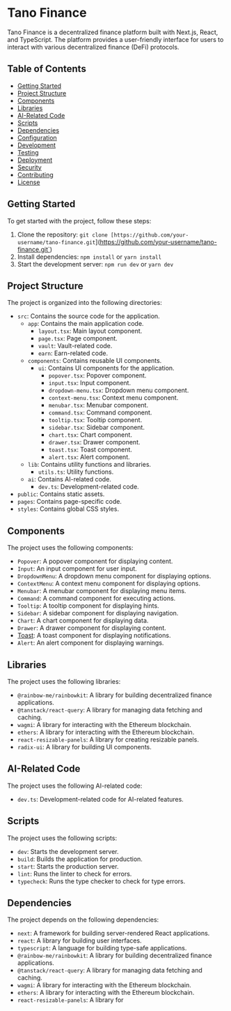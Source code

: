 # Tano Finance

Tano Finance is a decentralized finance platform built with Next.js, React, and TypeScript. The platform provides a user-friendly interface for users to interact with various decentralized finance (DeFi) protocols.

## Table of Contents

* [Getting Started](#getting-started)
* [Project Structure](#project-structure)
* [Components](#components)
* [Libraries](#libraries)
* [AI-Related Code](#ai-related-code)
* [Scripts](#scripts)
* [Dependencies](#dependencies)
* [Configuration](#configuration)
* [Development](#development)
* [Testing](#testing)
* [Deployment](#deployment)
* [Security](#security)
* [Contributing](#contributing)
* [License](#license)

## Getting Started

To get started with the project, follow these steps:

1. Clone the repository: `git clone [https://github.com/your-username/tano-finance.git`](https://github.com/your-username/tano-finance.git`)
2. Install dependencies: `npm install` or `yarn install`
3. Start the development server: `npm run dev` or `yarn dev`

## Project Structure

The project is organized into the following directories:

* `src`: Contains the source code for the application.
	+ `app`: Contains the main application code.
		- `layout.tsx`: Main layout component.
		- `page.tsx`: Page component.
		- `vault`: Vault-related code.
		- `earn`: Earn-related code.
	+ `components`: Contains reusable UI components.
		- `ui`: Contains UI components for the application.
			- `popover.tsx`: Popover component.
			- `input.tsx`: Input component.
			- `dropdown-menu.tsx`: Dropdown menu component.
			- `context-menu.tsx`: Context menu component.
			- `menubar.tsx`: Menubar component.
			- `command.tsx`: Command component.
			- `tooltip.tsx`: Tooltip component.
			- `sidebar.tsx`: Sidebar component.
			- `chart.tsx`: Chart component.
			- `drawer.tsx`: Drawer component.
			- `toast.tsx`: Toast component.
			- `alert.tsx`: Alert component.
	+ `lib`: Contains utility functions and libraries.
		- `utils.ts`: Utility functions.
	+ `ai`: Contains AI-related code.
		- `dev.ts`: Development-related code.
* `public`: Contains static assets.
* `pages`: Contains page-specific code.
* `styles`: Contains global CSS styles.

## Components

The project uses the following components:

* `Popover`: A popover component for displaying content.
* `Input`: An input component for user input.
* `DropdownMenu`: A dropdown menu component for displaying options.
* `ContextMenu`: A context menu component for displaying options.
* `Menubar`: A menubar component for displaying menu items.
* `Command`: A command component for executing actions.
* `Tooltip`: A tooltip component for displaying hints.
* `Sidebar`: A sidebar component for displaying navigation.
* `Chart`: A chart component for displaying data.
* `Drawer`: A drawer component for displaying content.
* [Toast](cci:1://file:///d:/t1/tano-webapp/src/components/ui/use-toast.ts:173:0-191:1): A toast component for displaying notifications.
* `Alert`: An alert component for displaying warnings.

## Libraries

The project uses the following libraries:

* `@rainbow-me/rainbowkit`: A library for building decentralized finance applications.
* `@tanstack/react-query`: A library for managing data fetching and caching.
* `wagmi`: A library for interacting with the Ethereum blockchain.
* `ethers`: A library for interacting with the Ethereum blockchain.
* `react-resizable-panels`: A library for creating resizable panels.
* `radix-ui`: A library for building UI components.

## AI-Related Code

The project uses the following AI-related code:

* `dev.ts`: Development-related code for AI-related features.

## Scripts

The project uses the following scripts:

* `dev`: Starts the development server.
* `build`: Builds the application for production.
* `start`: Starts the production server.
* `lint`: Runs the linter to check for errors.
* `typecheck`: Runs the type checker to check for type errors.

## Dependencies

The project depends on the following dependencies:

* `next`: A framework for building server-rendered React applications.
* `react`: A library for building user interfaces.
* `typescript`: A language for building type-safe applications.
* `@rainbow-me/rainbowkit`: A library for building decentralized finance applications.
* `@tanstack/react-query`: A library for managing data fetching and caching.
* `wagmi`: A library for interacting with the Ethereum blockchain.
* `ethers`: A library for interacting with the Ethereum blockchain.
* `react-resizable-panels`: A library for